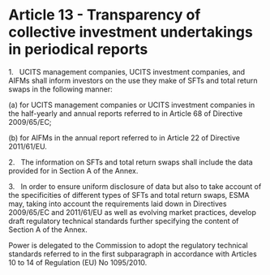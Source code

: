 # Article 13 - Transparency of collective investment undertakings in periodical reports


1.   UCITS management companies, UCITS investment companies, and AIFMs shall inform investors on the use they make of SFTs and total return swaps in the following manner:

(a) for UCITS management companies or UCITS investment companies in the half-yearly and annual reports referred to in Article 68 of Directive 2009/65/EC;

(b) for AIFMs in the annual report referred to in Article 22 of Directive 2011/61/EU.

2.   The information on SFTs and total return swaps shall include the data provided for in Section A of the Annex.

3.   In order to ensure uniform disclosure of data but also to take account of the specificities of different types of SFTs and total return swaps, ESMA may, taking into account the requirements laid down in Directives 2009/65/EC and 2011/61/EU as well as evolving market practices, develop draft regulatory technical standards further specifying the content of Section A of the Annex.

Power is delegated to the Commission to adopt the regulatory technical standards referred to in the first subparagraph in accordance with Articles 10 to 14 of Regulation (EU) No 1095/2010.
